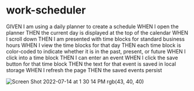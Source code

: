 # work-scheduler

GIVEN I am using a daily planner to create a schedule
WHEN I open the planner
THEN the current day is displayed at the top of the calendar
WHEN I scroll down
THEN I am presented with time blocks for standard business hours
WHEN I view the time blocks for that day
THEN each time block is color-coded to indicate whether it is in the past, present, or future
WHEN I click into a time block
THEN I can enter an event
WHEN I click the save button for that time block
THEN the text for that event is saved in local storage
WHEN I refresh the page
THEN the saved events persist




![Screen Shot 2022-07-14 at 1 30 14 PM](https://user-images.githubusercontent.com/98060503/179078045-9b37e22e-b71d-4157-9748-6bcad534d6df.png)
rgb(43, 40, 40)
